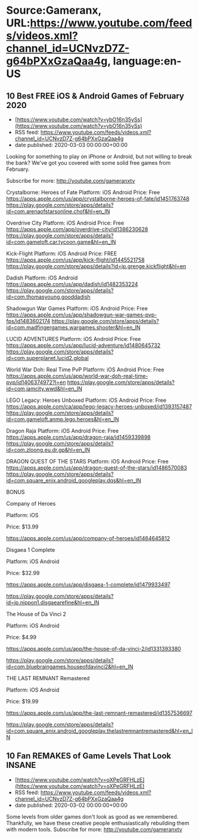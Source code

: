 # Source:Gameranx, URL:https://www.youtube.com/feeds/videos.xml?channel_id=UCNvzD7Z-g64bPXxGzaQaa4g, language:en-US

## 10 Best FREE iOS & Android Games of February 2020
 - [https://www.youtube.com/watch?v=ybO16n35ySs](https://www.youtube.com/watch?v=ybO16n35ySs)
 - RSS feed: https://www.youtube.com/feeds/videos.xml?channel_id=UCNvzD7Z-g64bPXxGzaQaa4g
 - date published: 2020-03-03 00:00:00+00:00

Looking for something to play on iPhone or Android, but not willing to break the bank? We've got you covered with some solid free games from February.

Subscribe for more: http://youtube.com/gameranxtv

Crystalborne: Heroes of Fate
Platform: iOS Android
Price: Free
https://apps.apple.com/us/app/crystalborne-heroes-of-fate/id1451763748
https://play.google.com/store/apps/details?id=com.arenaofstarsonline.chof&hl=en_IN


Overdrive City
Platform: iOS Android
Price: Free
https://apps.apple.com/app/overdrive-city/id1386230628
https://play.google.com/store/apps/details?id=com.gameloft.car.tycoon.game&hl=en_IN



Kick-Flight
Platform: iOS Android
Price: FREE
https://apps.apple.com/us/app/kick-flight/id1445521758
https://play.google.com/store/apps/details?id=jp.grenge.kickflight&hl=en



Dadish
Platform: iOS Android
https://apps.apple.com/us/app/dadish/id1482353224
https://play.google.com/store/apps/details?id=com.thomasyoung.gooddadish

Shadowgun War Games
Platform: iOS Android
Price: Free
https://apps.apple.com/us/app/shadowgun-war-games-pvp-fps/id1483602174
https://play.google.com/store/apps/details?id=com.madfingergames.wargames.shooter&hl=en_IN

LUCID ADVENTURES
Platform: iOS Android
Price: Free
https://apps.apple.com/us/app/lucid-adventure/id1480645732
https://play.google.com/store/apps/details?id=com.superplanet.lucid2.global


World War Doh: Real Time PvP
Platform: iOS Android
Price: Free
https://apps.apple.com/us/app/world-war-doh-real-time-pvp/id1406374972?l=en
https://play.google.com/store/apps/details?id=com.jamcity.wwd&hl=en_IN


LEGO Legacy: Heroes Unboxed
Platform: iOS Android
Price: Free
https://apps.apple.com/ca/app/lego-legacy-heroes-unboxed/id1393157487
https://play.google.com/store/apps/details?id=com.gameloft.anmp.lego.heroes&hl=en_IN

Dragon Raja
Platform: iOS Android
Price: Free
https://apps.apple.com/us/app/dragon-raja/id1459339898
https://play.google.com/store/apps/details?id=com.zloong.eu.dr.gp&hl=en_IN


DRAGON QUEST OF THE STARS
Platform: iOS Android
Price: Free
https://apps.apple.com/us/app/dragon-quest-of-the-stars/id1486570083
https://play.google.com/store/apps/details?id=com.square_enix.android_googleplay.dqs&hl=en_IN


BONUS


Company of Heroes

Platform: iOS

Price: $13.99

https://apps.apple.com/us/app/company-of-heroes/id1464645812





Disgaea 1 Complete

Platform: iOS Android

Price: $32.99

https://apps.apple.com/us/app/disgaea-1-complete/id1479933497

https://play.google.com/store/apps/details?id=jp.nippon1.disgaearefine&hl=en_IN




The House of Da Vinci 2

Platform: iOS Android

Price: $4.99

https://apps.apple.com/us/app/the-house-of-da-vinci-2/id1331393380

https://play.google.com/store/apps/details?id=com.bluebraingames.houseofdavinci2&hl=en_IN






THE LAST REMNANT Remastered

Platform: iOS Android

Price: $19.99

https://apps.apple.com/us/app/the-last-remnant-remastered/id1357536697

https://play.google.com/store/apps/details?id=com.square_enix.android_googleplay.thelastremnantremastered&hl=en_IN

## 10 Fan REMAKES of Game Levels That Look INSANE
 - [https://www.youtube.com/watch?v=oXPeGRFHLzE](https://www.youtube.com/watch?v=oXPeGRFHLzE)
 - RSS feed: https://www.youtube.com/feeds/videos.xml?channel_id=UCNvzD7Z-g64bPXxGzaQaa4g
 - date published: 2020-03-02 00:00:00+00:00

Some levels from older games don't look as good as we remembered. Thankfully, we have these creative people enthusiastically rebuilding them with modern tools.
Subscribe for more: http://youtube.com/gameranxtv

